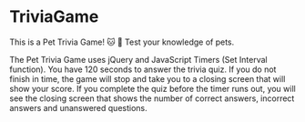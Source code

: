# TriviaGame

This is a Pet Trivia Game! :cat: :dog:
Test your knowledge of pets.

The Pet Trivia Game uses jQuery and JavaScript Timers (Set Interval function).
You have 120 seconds to answer the trivia quiz. If you do not finish in time, the game will stop and take you to a closing screen that will show your score. If you complete the quiz before the timer runs out, you will see the closing screen that shows the number of correct answers, incorrect answers and unanswered questions.  